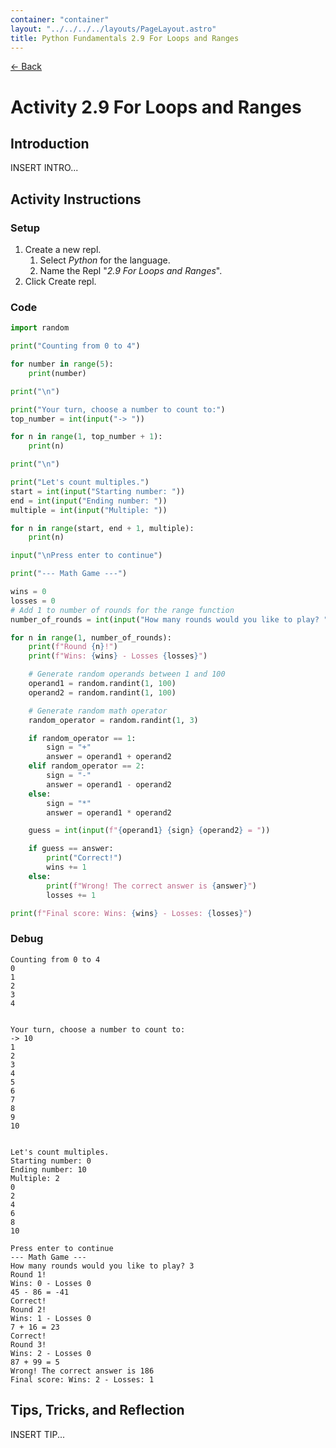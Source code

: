 ```yaml
---
container: "container"
layout: "../../../../layouts/PageLayout.astro"
title: Python Fundamentals 2.9 For Loops and Ranges
---
```


[← Back](/comp-sci/python/)

# Activity 2.9 For Loops and Ranges

## Introduction

INSERT INTRO...

## Activity Instructions

### Setup

1. Create a new repl.
   1. Select _Python_ for the language.
   2. Name the Repl "_2.9 For Loops and Ranges_".
2. Click Create repl.

### Code

```python
import random

print("Counting from 0 to 4")

for number in range(5):
    print(number)

print("\n")

print("Your turn, choose a number to count to:")
top_number = int(input("-> "))

for n in range(1, top_number + 1):
    print(n)

print("\n")

print("Let's count multiples.")
start = int(input("Starting number: "))
end = int(input("Ending number: "))
multiple = int(input("Multiple: "))

for n in range(start, end + 1, multiple):
    print(n)

input("\nPress enter to continue")

print("--- Math Game ---")

wins = 0
losses = 0
# Add 1 to number of rounds for the range function
number_of_rounds = int(input("How many rounds would you like to play? ")) + 1

for n in range(1, number_of_rounds):
    print(f"Round {n}!")
    print(f"Wins: {wins} - Losses {losses}")

    # Generate random operands between 1 and 100
    operand1 = random.randint(1, 100)
    operand2 = random.randint(1, 100)

    # Generate random math operator
    random_operator = random.randint(1, 3)

    if random_operator == 1:
        sign = "+"
        answer = operand1 + operand2
    elif random_operator == 2:
        sign = "-"
        answer = operand1 - operand2
    else:
        sign = "*"
        answer = operand1 * operand2

    guess = int(input(f"{operand1} {sign} {operand2} = "))

    if guess == answer:
        print("Correct!")
        wins += 1
    else:
        print(f"Wrong! The correct answer is {answer}")
        losses += 1

print(f"Final score: Wins: {wins} - Losses: {losses}")
```

### Debug

```
Counting from 0 to 4
0
1
2
3
4


Your turn, choose a number to count to:
-> 10
1
2
3
4
5
6
7
8
9
10


Let's count multiples.
Starting number: 0
Ending number: 10
Multiple: 2
0
2
4
6
8
10

Press enter to continue
--- Math Game ---
How many rounds would you like to play? 3
Round 1!
Wins: 0 - Losses 0
45 - 86 = -41
Correct!
Round 2!
Wins: 1 - Losses 0
7 + 16 = 23
Correct!
Round 3!
Wins: 2 - Losses 0
87 + 99 = 5
Wrong! The correct answer is 186
Final score: Wins: 2 - Losses: 1
```

## Tips, Tricks, and Reflection

INSERT TIP...
